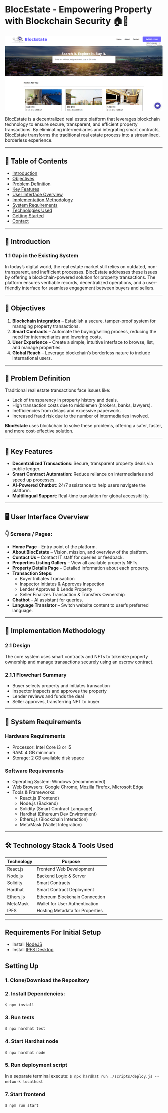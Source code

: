 # BlocEstate - Empowering Property with Blockchain Security 🏠🔗  

![BlocEstate](public/img/blockchainhome.png)

BlocEstate is a decentralized real estate platform that leverages blockchain technology to ensure secure, transparent, and efficient property transactions. By eliminating intermediaries and integrating smart contracts, BlocEstate transforms the traditional real estate process into a streamlined, borderless experience.

---

## 📌 Table of Contents

- [Introduction](#introduction)
- [Objectives](#objectives)
- [Problem Definition](#problem-definition)
- [Key Features](#key-features)
- [User Interface Overview](#user-interface-overview)
- [Implementation Methodology](#implementation-methodology)
- [System Requirements](#system-requirements)
- [Technologies Used](#technologies-used)
- [Getting Started](#getting-started)
- [Contact](#contact)

---

## 🧠 Introduction

### 1.1 Gap in the Existing System

In today’s digital world, the real estate market still relies on outdated, non-transparent, and inefficient processes. BlocEstate addresses these issues by offering a blockchain-powered solution for property transactions. The platform ensures verifiable records, decentralized operations, and a user-friendly interface for seamless engagement between buyers and sellers.

---

## 🎯 Objectives

1. **Blockchain Integration** – Establish a secure, tamper-proof system for managing property transactions.  
2. **Smart Contracts** – Automate the buying/selling process, reducing the need for intermediaries and lowering costs.  
3. **User Experience** – Create a simple, intuitive interface to browse, list, and manage properties.  
4. **Global Reach** – Leverage blockchain’s borderless nature to include international users.

---

## 🚨 Problem Definition

Traditional real estate transactions face issues like:

- Lack of transparency in property history and deals.
- High transaction costs due to middlemen (brokers, banks, lawyers).
- Inefficiencies from delays and excessive paperwork.
- Increased fraud risk due to the number of intermediaries involved.

**BlocEstate** uses blockchain to solve these problems, offering a safer, faster, and more cost-effective solution.

---

## 🌟 Key Features

- **Decentralized Transactions**: Secure, transparent property deals via public ledger.
- **Smart Contract Automation**: Reduce reliance on intermediaries and speed up processes.
- **AI-Powered Chatbot**: 24/7 assistance to help users navigate the platform.
- **Multilingual Support**: Real-time translation for global accessibility.

---

## 🖥️ User Interface Overview

### 👇 Screens / Pages:

- **Home Page** – Entry point of the platform.
- **About BlocEstate** – Vision, mission, and overview of the platform.
- **Contact Us** – Contact IT staff for queries or feedback.
- **Properties Listing Gallery** – View all available property NFTs.
- **Property Details Page** – Detailed information about each property.
- **Transaction Steps:**
  - Buyer Initiates Transaction
  - Inspector Initiates & Approves Inspection
  - Lender Approves & Lends Property
  - Seller Finalizes Transaction & Transfers Ownership
- **Chatbot** – AI assistant for queries.
- **Language Translator** – Switch website content to user’s preferred language.

---

## 🧪 Implementation Methodology

### 2.1 Design

The core system uses smart contracts and NFTs to tokenize property ownership and manage transactions securely using an escrow contract.

### 2.1.1 Flowchart Summary

- Buyer selects property and initiates transaction
- Inspector inspects and approves the property
- Lender reviews and funds the deal
- Seller approves, transferring NFT to buyer

---

## 🧰 System Requirements

### Hardware Requirements

- Processor: Intel Core i3 or i5
- RAM: 4 GB minimum
- Storage: 2 GB available disk space

### Software Requirements

- Operating System: Windows (recommended)
- Web Browsers: Google Chrome, Mozilla Firefox, Microsoft Edge
- Tools & Frameworks:
  - React.js (Frontend)
  - Node.js (Backend)
  - Solidity (Smart Contract Language)
  - Hardhat (Ethereum Dev Environment)
  - Ethers.js (Blockchain Interaction)
  - MetaMask (Wallet Integration)

---

## 🛠️ Technology Stack & Tools Used

| Technology    | Purpose                          |
|---------------|----------------------------------|
| React.js      | Frontend Web Development         |
| Node.js       | Backend Logic & Server           |
| Solidity      | Smart Contracts                  |
| Hardhat       | Smart Contract Deployment        |
| Ethers.js     | Ethereum Blockchain Connection   |
| MetaMask      | Wallet for User Authentication   |
| IPFS          | Hosting Metadata for Properties  |

---

## Requirements For Initial Setup
- Install [NodeJS](https://nodejs.org/en/)
- Install [IPFS Desktop](https://docs.ipfs.tech/install/ipfs-desktop/)

## Setting Up
### 1. Clone/Download the Repository

### 2. Install Dependencies:
`$ npm install`

### 3. Run tests
`$ npx hardhat test`

### 4. Start Hardhat node
`$ npx hardhat node`

### 5. Run deployment script
In a separate terminal execute:
`$ npx hardhat run ./scripts/deploy.js --network localhost`

### 7. Start frontend
`$ npm run start`
